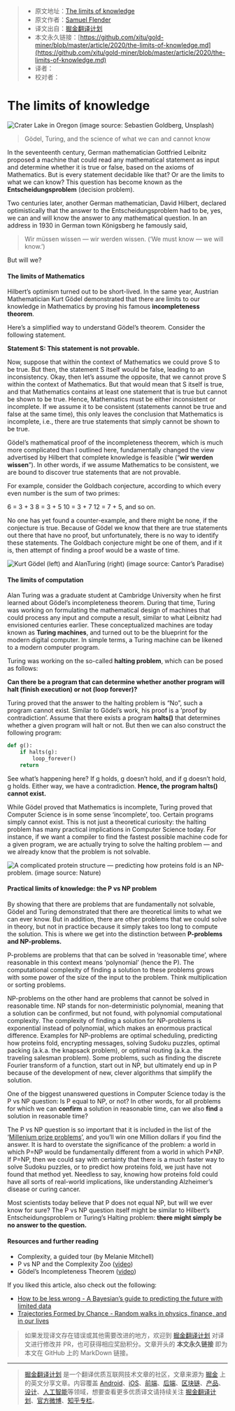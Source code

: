 > * 原文地址：[The limits of knowledge](https://towardsdatascience.com/the-limits-of-knowledge-b59be67fd50a)
> * 原文作者：[Samuel Flender](https://medium.com/@samuel.flender)
> * 译文出自：[掘金翻译计划](https://github.com/xitu/gold-miner)
> * 本文永久链接：[https://github.com/xitu/gold-miner/blob/master/article/2020/the-limits-of-knowledge.md](https://github.com/xitu/gold-miner/blob/master/article/2020/the-limits-of-knowledge.md)
> * 译者：
> * 校对者：

# The limits of knowledge

![Crater Lake in Oregon (image source: Sebastien Goldberg, [Unsplash](https://unsplash.com/photos/L1Xqp235CYk))](https://cdn-images-1.medium.com/max/9678/0*CpmVADktVXeu5Jk2)

> Gödel, Turing, and the science of what we can and cannot know

In the seventeenth century, German mathematician Gottfried Leibnitz proposed a machine that could read any mathematical statement as input and determine whether it is true or false, based on the axioms of Mathematics. But is every statement decidable like that? Or are the limits to what we can know? This question has become known as the **Entscheidungsproblem** (decision problem).

Two centuries later, another German mathematician, David Hilbert, declared optimistically that the answer to the Entscheidungsproblem had to be, yes, we can and will know the answer to any mathematical question. In an address in 1930 in German town Königsberg he famously said,

> Wir müssen wissen — wir werden wissen. (‘We must know — we will know.’)

But will we?

#### The limits of Mathematics

Hilbert’s optimism turned out to be short-lived. In the same year, Austrian Mathematician Kurt Gödel demonstrated that there are limits to our knowledge in Mathematics by proving his famous **incompleteness theorem**.

Here’s a simplified way to understand Gödel’s theorem. Consider the following statement.

**Statement S: This statement is not provable.**

Now, suppose that within the context of Mathematics we could prove S to be true. But then, the statement S itself would be false, leading to an inconsistency. Okay, then let’s assume the opposite, that we cannot prove S within the context of Mathematics. But that would mean that S itself is true, and that Mathematics contains at least one statement that is true but cannot be shown to be true. Hence, Mathematics must be either inconsistent or incomplete. If we assume it to be consistent (statements cannot be true and false at the same time), this only leaves the conclusion that Mathematics is incomplete, i.e., there are true statements that simply cannot be shown to be true.

Gödel’s mathematical proof of the incompleteness theorem, which is much more complicated than I outlined here, fundamentally changed the view advertised by Hilbert that complete knowledge is feasible (“**wir werden wissen**”). In other words, if we assume Mathematics to be consistent, we are bound to discover true statements that are not provable.

For example, consider the Goldbach conjecture, according to which every even number is the sum of two primes:

6 = 3 + 3
8 = 3 + 5
10 = 3 + 7 
12 = 7 + 5, and so on.

No one has yet found a counter-example, and there might be none, if the conjecture is true. Because of Gödel we know that there are true statements out there that have no proof, but unfortunately, there is no way to identify these statements. The Goldbach conjecture might be one of them, and if it is, then attempt of finding a proof would be a waste of time.

![Kurt Gödel (left) and AlanTuring (right) (image source: [Cantor’s Paradise](https://medium.com/cantors-paradise/a-computability-proof-of-g%C3%B6dels-first-incompleteness-theorem-2d685899117c))](https://cdn-images-1.medium.com/max/5760/1*OEtkquO--eZVJAIt_dGvTA.jpeg)

#### The limits of computation

Alan Turing was a graduate student at Cambridge University when he first learned about Gödel’s incompleteness theorem. During that time, Turing was working on formulating the mathematical design of machines that could process any input and compute a result, similar to what Leibnitz had envisioned centuries earlier. These conceptualized machines are today known as **Turing machines**, and turned out to be the blueprint for the modern digital computer. In simple terms, a Turing machine can be likened to a modern computer program.

Turing was working on the so-called **halting problem**, which can be posed as follows:

**Can there be a program that can determine whether another program will halt (finish execution) or not (loop forever)?**

Turing proved that the answer to the halting problem is “No”, such a program cannot exist. Similar to Gödel’s work, his proof is a ‘proof by contradiction’. Assume that there exists a program **halts()** that determines whether a given program will halt or not. But then we can also construct the following program:

```python
def g():
    if halts(g):
        loop_forever()
    return
```

See what’s happening here? If g holds, g doesn’t hold, and if g doesn’t hold, g holds. Either way, we have a contradiction. **Hence, the program halts() cannot exist.**

While Gödel proved that Mathematics is incomplete, Turing proved that Computer Science is in some sense ‘incomplete’, too. Certain programs simply cannot exist. This is not just a theoretical curiosity: the halting problem has many practical implications in Computer Science today. For instance, if we want a compiler to find the fastest possible machine code for a given program, we are actually trying to solve the halting problem — and we already know that the problem is not solvable.

![A complicated protein structure — predicting how proteins fold is an NP-problem. (image source: [Nature](https://www.nature.com/articles/d41586-019-01357-6))](https://cdn-images-1.medium.com/max/2000/1*CZyv_a9CKoOQ1gzAliYdEQ.jpeg)

#### Practical limits of knowledge: the P vs NP problem

By showing that there are problems that are fundamentally not solvable, Gödel and Turing demonstrated that there are theoretical limits to what we can ever know. But in addition, there are other problems that we could solve in theory, but not in practice because it simply takes too long to compute the solution. This is where we get into the distinction between **P-problems and NP-problems.**

P-problems are problems that that can be solved in ‘reasonable time’, where reasonable in this context means ‘polynomial’ (hence the P). The computational complexity of finding a solution to these problems grows with some power of the size of the input to the problem. Think multiplication or sorting problems.

NP-problems on the other hand are problems that cannot be solved in reasonable time. NP stands for non-deterministic polynomial, meaning that a solution can be confirmed, but not found, with polynomial computational complexity. The complexity of finding a solution for NP-problems is exponential instead of polynomial, which makes an enormous practical difference. Examples for NP-problems are optimal scheduling, predicting how proteins fold, encrypting messages, solving Sudoku puzzles, optimal packing (a.k.a. the knapsack problem), or optimal routing (a.k.a. the traveling salesman problem). Some problems, such as finding the discrete Fourier transform of a function, start out in NP, but ultimately end up in P because of the development of new, clever algorithms that simplify the solution.

One of the biggest unanswered questions in Computer Science today is the P vs NP question: Is P equal to NP, or not? In other words, for all problems for which we can **confirm** a solution in reasonable time, can we also **find** a solution in reasonable time?

The P vs NP question is so important that it is included in the list of the ‘[Millenium prize problems](https://www.claymath.org/millennium-problems)’, and you’ll win one Million dollars if you find the answer. It is hard to overstate the significance of the problem: a world in which P=NP would be fundamentally different from a world in which P≠NP. If P=NP, then we could say with certainty that there is a much faster way to solve Sudoku puzzles, or to predict how proteins fold, we just have not found that method yet. Needless to say, knowing how proteins fold could have all sorts of real-world implications, like understanding Alzheimer’s disease or curing cancer.

Most scientists today believe that P does not equal NP, but will we ever know for sure? The P vs NP question itself might be similar to Hilbert’s Entscheidungsproblem or Turing’s Halting problem: **there might simply be no answer to the question.**

#### Resources and further reading

* Complexity, a guided tour (by Melanie Mitchell)
* P vs NP and the Complexity Zoo ([video](https://www.youtube.com/watch?v=YX40hbAHx3s))
* Gödel’s Incompleteness Theorem ([video](https://www.youtube.com/watch?v=O4ndIDcDSGc))

If you liked this article, also check out the following:

- [How to be less wrong - A Bayesian’s guide to predicting the future with limited data](https://towardsdatascience.com/how-to-be-less-wrong-5d6632a08f)
- [Trajectories Formed by Chance - Random walks in physics, finance, and in our lives](https://medium.com/swlh/trajectories-formed-by-chance-bc96c8e236a5)

> 如果发现译文存在错误或其他需要改进的地方，欢迎到 [掘金翻译计划](https://github.com/xitu/gold-miner) 对译文进行修改并 PR，也可获得相应奖励积分。文章开头的 **本文永久链接** 即为本文在 GitHub 上的 MarkDown 链接。

---

> [掘金翻译计划](https://github.com/xitu/gold-miner) 是一个翻译优质互联网技术文章的社区，文章来源为 [掘金](https://juejin.im) 上的英文分享文章。内容覆盖 [Android](https://github.com/xitu/gold-miner#android)、[iOS](https://github.com/xitu/gold-miner#ios)、[前端](https://github.com/xitu/gold-miner#前端)、[后端](https://github.com/xitu/gold-miner#后端)、[区块链](https://github.com/xitu/gold-miner#区块链)、[产品](https://github.com/xitu/gold-miner#产品)、[设计](https://github.com/xitu/gold-miner#设计)、[人工智能](https://github.com/xitu/gold-miner#人工智能)等领域，想要查看更多优质译文请持续关注 [掘金翻译计划](https://github.com/xitu/gold-miner)、[官方微博](http://weibo.com/juejinfanyi)、[知乎专栏](https://zhuanlan.zhihu.com/juejinfanyi)。
